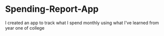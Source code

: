 # Spending-Report-App
I created an app to track what I spend monthly using what I've learned from year one of college
